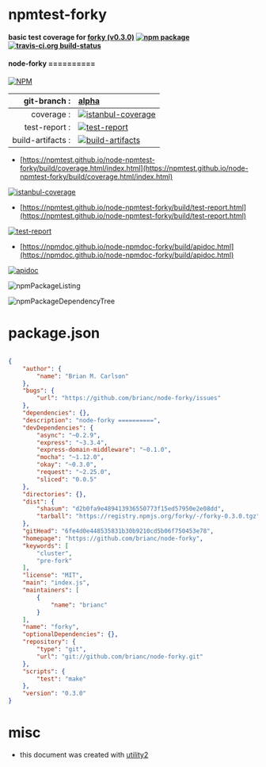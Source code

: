 # npmtest-forky

#### basic test coverage for  [forky (v0.3.0)](https://github.com/brianc/node-forky)  [![npm package](https://img.shields.io/npm/v/npmtest-forky.svg?style=flat-square)](https://www.npmjs.org/package/npmtest-forky) [![travis-ci.org build-status](https://api.travis-ci.org/npmtest/node-npmtest-forky.svg)](https://travis-ci.org/npmtest/node-npmtest-forky)

#### node-forky ==========

[![NPM](https://nodei.co/npm/forky.png?downloads=true&downloadRank=true&stars=true)](https://www.npmjs.com/package/forky)

| git-branch : | [alpha](https://github.com/npmtest/node-npmtest-forky/tree/alpha)|
|--:|:--|
| coverage : | [![istanbul-coverage](https://npmtest.github.io/node-npmtest-forky/build/coverage.badge.svg)](https://npmtest.github.io/node-npmtest-forky/build/coverage.html/index.html)|
| test-report : | [![test-report](https://npmtest.github.io/node-npmtest-forky/build/test-report.badge.svg)](https://npmtest.github.io/node-npmtest-forky/build/test-report.html)|
| build-artifacts : | [![build-artifacts](https://npmtest.github.io/node-npmtest-forky/glyphicons_144_folder_open.png)](https://github.com/npmtest/node-npmtest-forky/tree/gh-pages/build)|

- [https://npmtest.github.io/node-npmtest-forky/build/coverage.html/index.html](https://npmtest.github.io/node-npmtest-forky/build/coverage.html/index.html)

[![istanbul-coverage](https://npmtest.github.io/node-npmtest-forky/build/screenCapture.buildCi.browser.%252Ftmp%252Fbuild%252Fcoverage.lib.html.png)](https://npmtest.github.io/node-npmtest-forky/build/coverage.html/index.html)

- [https://npmtest.github.io/node-npmtest-forky/build/test-report.html](https://npmtest.github.io/node-npmtest-forky/build/test-report.html)

[![test-report](https://npmtest.github.io/node-npmtest-forky/build/screenCapture.buildCi.browser.%252Ftmp%252Fbuild%252Ftest-report.html.png)](https://npmtest.github.io/node-npmtest-forky/build/test-report.html)

- [https://npmdoc.github.io/node-npmdoc-forky/build/apidoc.html](https://npmdoc.github.io/node-npmdoc-forky/build/apidoc.html)

[![apidoc](https://npmdoc.github.io/node-npmdoc-forky/build/screenCapture.buildCi.browser.%252Ftmp%252Fbuild%252Fapidoc.html.png)](https://npmdoc.github.io/node-npmdoc-forky/build/apidoc.html)

![npmPackageListing](https://npmtest.github.io/node-npmtest-forky/build/screenCapture.npmPackageListing.svg)

![npmPackageDependencyTree](https://npmtest.github.io/node-npmtest-forky/build/screenCapture.npmPackageDependencyTree.svg)



# package.json

```json

{
    "author": {
        "name": "Brian M. Carlson"
    },
    "bugs": {
        "url": "https://github.com/brianc/node-forky/issues"
    },
    "dependencies": {},
    "description": "node-forky ==========",
    "devDependencies": {
        "async": "~0.2.9",
        "express": "~3.3.4",
        "express-domain-middleware": "~0.1.0",
        "mocha": "~1.12.0",
        "okay": "~0.3.0",
        "request": "~2.25.0",
        "sliced": "0.0.5"
    },
    "directories": {},
    "dist": {
        "shasum": "d2b0fa9e489413936550773f15ed57950e2e08dd",
        "tarball": "https://registry.npmjs.org/forky/-/forky-0.3.0.tgz"
    },
    "gitHead": "6fe4d0e448535831b30b9210cd5b06f750453e78",
    "homepage": "https://github.com/brianc/node-forky",
    "keywords": [
        "cluster",
        "pre-fork"
    ],
    "license": "MIT",
    "main": "index.js",
    "maintainers": [
        {
            "name": "brianc"
        }
    ],
    "name": "forky",
    "optionalDependencies": {},
    "repository": {
        "type": "git",
        "url": "git://github.com/brianc/node-forky.git"
    },
    "scripts": {
        "test": "make"
    },
    "version": "0.3.0"
}
```



# misc
- this document was created with [utility2](https://github.com/kaizhu256/node-utility2)

